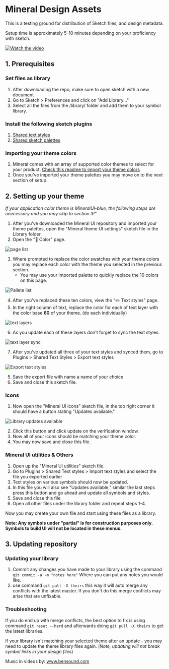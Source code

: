 # Mineral Design Assets

This is a testing ground for distribution of Sketch files, and design metadata.

Setup time is approximately 5-10 minutes depending on your proficiency with sketch.

[![Watch the video](https://raw.githubusercontent.com/mineral-ui/design-assets/master/readme-images/tutorial-coverphoto.gif)](https://www.youtube.com/watch?v=_DQj2wqi09M)

## 1. Prerequisites

### Set files as library
1. After downloading the repo, make sure to open sketch with a new document
2. Go to Sketch > Preferences and click on "Add Library..."
3. Select all the files from the /library/ folder and add them to your symbol library.

### Install the following sketch plugins
1. [Shared text styles](https://github.com/nilshoenson/shared-text-styles)
2. [Shared sketch palettes](https://github.com/andrewfiorillo/sketch-palettes)

### Importing your theme colors
1. Mineral comes with an array of supported color themes to select for your product. [Check this readme to import your theme colors](https://github.com/mineral-ui/design-assets/tree/master/color-palettes)
2. Once you've imported your theme palettes you may move on to the next section of setup.

## 2. Setting up your theme

*If your application color theme is MineralUI-blue, the following steps are unecessary and you may skip to section 3!"*

1. After you've downloaded the Mineral UI repository and imported your theme palettes, open the "Mineral theme UI settings" sketch file in the Library folder.
2. Open the "🎨 Color" page.

![page list](https://raw.githubusercontent.com/mineral-ui/design-assets/master/readme-images/pages.png)

3. Where prompted to replace the color swatches with your theme colors you may replace each color with the theme you selected in the previous section.
    * You may use your imported palette to quickly replace the 10 colors on this page.

![Pallete list](https://raw.githubusercontent.com/mineral-ui/design-assets/master/readme-images/10-palettes.png)

4. After you've replaced these ten colors, view the "✏️ Text styles" page.
5. In the right column of text, replace the color for each of text layer with the color base **60** of your theme. (do each individually)

![text layers](https://raw.githubusercontent.com/mineral-ui/design-assets/master/readme-images/theme-text-styles.png)

6. As you update each of these layers don't forget to sync the text styles.

![text layer sync](https://raw.githubusercontent.com/mineral-ui/design-assets/master/readme-images/sync-text.png)

7. After you've updated all three of your text styles and synced them, go to Plugins > Shared Text Styles > Export text styles

![Export text styles](https://raw.githubusercontent.com/mineral-ui/design-assets/master/readme-images/export-text-styles.png)

5. Save the export file with name a name of your choice
6. Save and close this sketch file.

### Icons

1. Now open the "Mineral UI icons" sketch file, in the top right corner it should have a button stating "Updates available."

![Library updates available](https://raw.githubusercontent.com/mineral-ui/design-assets/master/readme-images/updates-available.png)

2. Click this button and click update on the verification window.
3. Now all of your icons should be matching your theme color.
4. You may now save and close this file.

### Mineral UI utilities & Others

1. Open up the "Mineral UI utilities" sketch file.
2. Go to Plugins > Shared Text styles > Import text styles and select the file you exported earlier
3. Text styles on various symbols should now be updated.
3. In this file you will also see "Updates available," similar the last steps press this button and go ahead and update all symbols and styles.
4. Save and close this file
5. Open all other files under the library folder and repeat steps 1-4.

Now you may create your own file and start using these files as a library.

**Note: Any symbols under "partial" is for construction purposes only. Symbols to build UI will not be located in these menus.**

## 3. Updating repository

### Updating your library

1. Commit any changes you have made to your library using the command `git commit -a -m "notes here"` Where you can put any notes you would like.
2. use command `git pull -X theirs` this way it will auto merge any conflicts with the latest master. If you don't do this merge conflicts may arise that are unfixable.


### Troubleshooting

If you do end up with merge conflicts, the best option to fix is using command `git reset --hard` and afterwards doing `git pull -X theirs` to get the latest libraries.

If your library isn't matching your selected theme after an update - you may need to update the theme library files again. (*Note, updating will not break symbol links in your design files*)

Music in videos by: www.bensound.com
